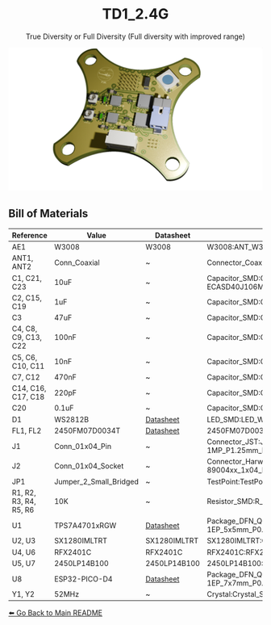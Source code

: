 
<div align="center">

# TD1_2.4G

True Diversity or Full Diversity
(Full diversity with improved range)

</div>

![Board Preview](TD1_2.4G.png)
## Bill of Materials

| **Reference**      | **Value**            | **Datasheet** | **Footprint** | **Qty** | **DNP** |
|--------------------|---------------------|--------------|--------------|--------|--------|
| AE1               | W3008               | W3008        | W3008:ANT_W3008_PUL | 1  |  |
| ANT1, ANT2        | Conn_Coaxial        | ~            | Connector_Coaxial:U.FL_Hirose_U.FL-R-SMT-1_Vertical | 2  |  |
| C1, C21, C23      | 10uF                | ~            | Capacitor_SMD:C_0603_1608Metric_Pad1.08x0.95mm_HandSolder, ECASD40J106M055K00:ECASD40J106M055K00 | 3  |  |
| C2, C15, C19      | 1uF                 | ~            | Capacitor_SMD:C_0603_1608Metric_Pad1.08x0.95mm_HandSolder | 3  |  |
| C3                | 47uF                | ~            | Capacitor_SMD:C_0603_1608Metric_Pad1.08x0.95mm_HandSolder | 1  |  |
| C4, C8, C9, C13, C22 | 100nF             | ~            | Capacitor_SMD:C_0603_1608Metric_Pad1.08x0.95mm_HandSolder | 5  |  |
| C5, C6, C10, C11  | 10nF                | ~            | Capacitor_SMD:C_0603_1608Metric_Pad1.08x0.95mm_HandSolder | 4  |  |
| C7, C12           | 470nF               | ~            | Capacitor_SMD:C_0603_1608Metric_Pad1.08x0.95mm_HandSolder | 2  |  |
| C14, C16, C17, C18 | 220pF              | ~            | Capacitor_SMD:C_0603_1608Metric_Pad1.08x0.95mm_HandSolder | 4  |  |
| C20               | 0.1uF               | ~            | Capacitor_SMD:C_0603_1608Metric_Pad1.08x0.95mm_HandSolder | 1  |  |
| D1                | WS2812B             | [Datasheet](https://cdn-shop.adafruit.com/datasheets/WS2812B.pdf) | LED_SMD:LED_WS2812B_PLCC4_5.0x5.0mm_P3.2mm | 1  |  |
| FL1, FL2         | 2450FM07D0034T      | [Datasheet](https://www.mouser.co.uk/datasheet/2/611/2450FM07D0034-1375634.pdf) | 2450FM07D0034T:2450FM07D0034T | 2  |  |
| J1                | Conn_01x04_Pin      | ~            | Connector_JST:JST_GH_SM04B-GHS-TB_1x04-1MP_P1.25mm_Horizontal | 1  |  |
| J2                | Conn_01x04_Socket   | ~            | Connector_Harwin:Harwin_M20-89004xx_1x04_P2.54mm_Horizontal | 1  |  |
| JP1               | Jumper_2_Small_Bridged | ~         | TestPoint:TestPoint_2Pads_Pitch2.54mm_Drill0.8mm | 1  |  |
| R1, R2, R3, R4, R5, R6 | 10K             | ~            | Resistor_SMD:R_0603_1608Metric_Pad0.98x0.95mm_HandSolder | 6  |  |
| U1                | TPS7A4701xRGW       | [Datasheet](https://www.ti.com/lit/ds/symlink/tps7a47.pdf) | Package_DFN_QFN:Texas_RGW0020A_VQFN-20-1EP_5x5mm_P0.65mm_EP3.15x3.15mm_ThermalVias | 1  |  |
| U2, U3           | SX1280IMLTRT        | SX1280IMLTRT | SX1280IMLTRT:QFN24_4X4_SEM | 2  |  |
| U4, U6           | RFX2401C            | RFX2401C     | RFX2401C:RFX2401C_SKY | 2  |  |
| U5, U7           | 2450LP14B100        | 2450LP14B100 | 2450LP14B100:CHIP_SMD_1P6XP8_JOD | 2  |  |
| U8                | ESP32-PICO-D4       | [Datasheet](https://www.espressif.com/sites/default/files/documentation/esp32-pico-d4_datasheet_en.pdf) | Package_DFN_QFN:QFN-48-1EP_7x7mm_P0.5mm_EP5.1x5.1mm_ThermalVias | 1  |  |
| Y1, Y2           | 52MHz               | ~            | Crystal:Crystal_SMD_2016-4Pin_2.0x1.6mm | 2  |  |

[⬅️ Go Back to Main README](https://github.com/TeodoraMiu/UAV-TelemetryLink)